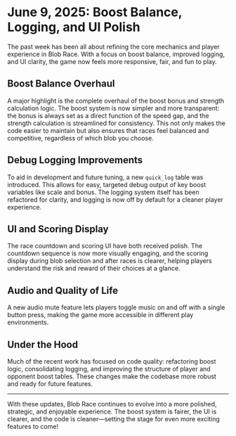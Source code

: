# June 9, 2025: Boost Balance, Logging, and UI Polish

The past week has been all about refining the core mechanics and player experience in Blob Race. With a focus on boost balance, improved logging, and UI clarity, the game now feels more responsive, fair, and fun to play.

## Boost Balance Overhaul

A major highlight is the complete overhaul of the boost bonus and strength calculation logic. The boost system is now simpler and more transparent: the bonus is always set as a direct function of the speed gap, and the strength calculation is streamlined for consistency. This not only makes the code easier to maintain but also ensures that races feel balanced and competitive, regardless of which blob you choose.

## Debug Logging Improvements

To aid in development and future tuning, a new `quick_log` table was introduced. This allows for easy, targeted debug output of key boost variables like scale and bonus. The logging system itself has been refactored for clarity, and logging is now off by default for a cleaner player experience.

## UI and Scoring Display

The race countdown and scoring UI have both received polish. The countdown sequence is now more visually engaging, and the scoring display during blob selection and after races is clearer, helping players understand the risk and reward of their choices at a glance.

## Audio and Quality of Life

A new audio mute feature lets players toggle music on and off with a single button press, making the game more accessible in different play environments.

## Under the Hood

Much of the recent work has focused on code quality: refactoring boost logic, consolidating logging, and improving the structure of player and opponent boost tables. These changes make the codebase more robust and ready for future features.

---

With these updates, Blob Race continues to evolve into a more polished, strategic, and enjoyable experience. The boost system is fairer, the UI is clearer, and the code is cleaner—setting the stage for even more exciting features to come!
